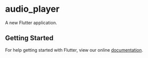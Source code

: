 # audio_player

A new Flutter application.

## Getting Started

For help getting started with Flutter, view our online
[documentation](https://flutter.io/).
